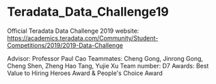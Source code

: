 # Teradata_Data_Challenge19

Official Teradata Data Challenge 2019 website:
https://academics.teradata.com/Community/Student-Competitions/2019/2019-Data-Challenge

Advisor: Professor Paul Cao
Teammates: Cheng Gong, Jinrong Gong, Cheng Shen, Zheng Hao Tang, Yujie Xu
Team number: D7
Awards: Best Value to Hiring Heroes Award & People's Choice Award

